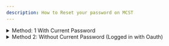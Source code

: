 ```yaml
---
description: How to Reset your password on MCST
---
```


<details>
  
<summary>Method: 1 With Current Password</summary>

1\) Navigate To Your My Account Page While Logged Into Your Account.\
![](<../.gitbook/assets/password-reset/method1/image(1).png>)\
![](<../.gitbook/assets/password-reset/method1/image(2).png>)\
2\) Then Under Update Password enter your old password and new passwo.rd.\
![](<../.gitbook/assets/password-reset/method1/image(3).png>)\
3\) Click Update.\
![](<../.gitbook/assets/password-reset/method1/image(4).png>)

<details>
  
<summary>Images</summary>

1)\
![](<../.gitbook/assets/password-reset/method1/image(1).png>)\
2)\
![](<../.gitbook/assets/password-reset/method1/image(2).png>)\
3)\
![](<../.gitbook/assets/password-reset/method1/image(3).png>)\
4)\
![](<../.gitbook/assets/password-reset/method1/image(4).png>)
</details>

</details>

<details>

<summary>Method 2: Without Current Password (Logged in with Oauth)</summary>

# Password Reset

1\) Make Sure you are logged out of any accounts.\
2\) Click login.\

3\) Click forgot password.\
4\) Enter your email.\
5\) Click send email.\
6\) Check your email.\
7\) Click the Reset Password Button.\
8\) Enter your new password.\
9\) Click reset password.\
10\) Enter your new password twice.\
11\) Click reset password.

<details>

<summary>Images</summary>

1)\
![](<../.gitbook/assets/password-reset/method2/image(1).png>)\
2)\
![](<../.gitbook/assets/password-reset/method2/image(2).png>)\
3)\
![](<../.gitbook/assets/password-reset/method2/image(3).png>)\
4)\
![](<../.gitbook/assets/password-reset/method2/image(4).png>)\
5)\
![](<../.gitbook/assets/password-reset/method2/image(5).png>)\
6)\
![](<../.gitbook/assets/password-reset/method2/image(6).png>)

</details>

</details>
